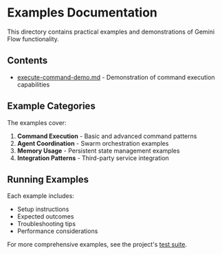 # Examples Documentation

This directory contains practical examples and demonstrations of Gemini Flow functionality.

## Contents

- [execute-command-demo.md](./execute-command-demo.md) - Demonstration of command execution capabilities

## Example Categories

The examples cover:

1. **Command Execution** - Basic and advanced command patterns
2. **Agent Coordination** - Swarm orchestration examples
3. **Memory Usage** - Persistent state management examples
4. **Integration Patterns** - Third-party service integration

## Running Examples

Each example includes:
- Setup instructions
- Expected outcomes
- Troubleshooting tips
- Performance considerations

For more comprehensive examples, see the project's [test suite](../../tests/).